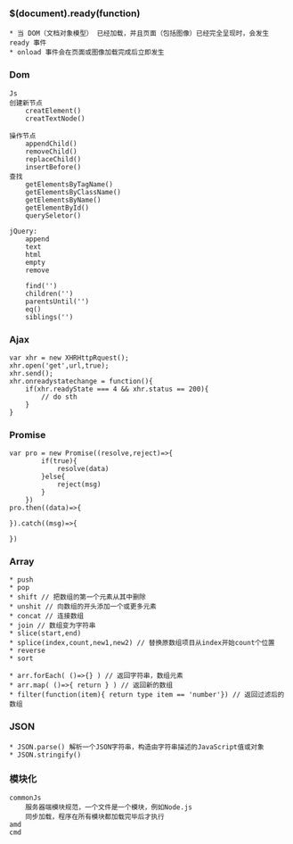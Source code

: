 ### $(document).ready(function)
	* 当 DOM（文档对象模型） 已经加载，并且页面（包括图像）已经完全呈现时，会发生 ready 事件
	* onload 事件会在页面或图像加载完成后立即发生

### Dom
	Js
	创建新节点
		creatElement()
		creatTextNode()
	
	操作节点
		appendChild()
		removeChild()
		replaceChild()
		insertBefore()
	查找
		getElementsByTagName()
		getElementsByClassName()
		getElementsByName()
		getElementById()
		querySeletor()

	jQuery:
		append
		text
		html
		empty
		remove
		
		find('')
		children('')
		parentsUntil('')
		eq()
		siblings('')

### Ajax
	var xhr = new XHRHttpRquest();
	xhr.open('get',url,true);
	xhr.send();
	xhr.onreadystatechange = function(){
		if(xhr.readyState === 4 && xhr.status == 200){
			// do sth
		}
	}

### Promise
	var pro = new Promise((resolve,reject)=>{
			if(true){
				resolve(data)
			}else{
				reject(msg)
			}
		})
	pro.then((data)=>{

	}).catch((msg)=>{
		
	})

### Array
	* push
	* pop
	* shift // 把数组的第一个元素从其中删除
	* unshit // 向数组的开头添加一个或更多元素
	* concat // 连接数组
	* join // 数组变为字符串
	* slice(start,end) 
	* splice(index,count,new1,new2) // 替换原数组项目从index开始count个位置	
	* reverse
	* sort

	* arr.forEach( ()=>{} ) // 返回字符串，数组元素
	* arr.map( ()=>{ return } ) // 返回新的数组
	* filter(function(item){ return type item == 'number'}) // 返回过滤后的数组

### JSON
	* JSON.parse() 解析一个JSON字符串，构造由字符串描述的JavaScript值或对象
	* JSON.stringify()

### 模块化
	commonJs
		服务器端模块规范，一个文件是一个模块，例如Node.js
		同步加载，程序在所有模块都加载完毕后才执行
	amd
	cmd
